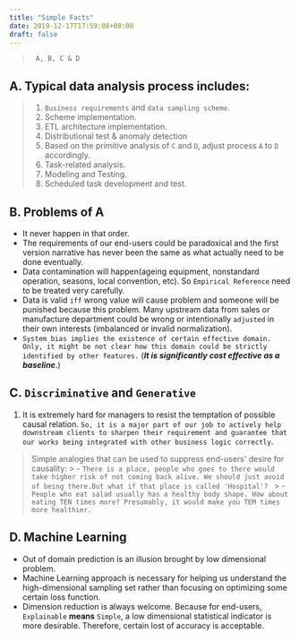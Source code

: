 ```yaml
---
title: "Simple Facts"
date: 2019-12-17T17:59:08+08:00
draft: false 
---
```

> ` A, B, C & D`

## A. Typical data analysis process includes:  
> 1. `Business requirements` and `data sampling scheme`.
> 2. Scheme implementation.    
> 3. ETL architecture implementation.   
> 4. Distributional test & anomaly detection  
> 5. Based on the primitive analysis of `C` and `D`, adjust process `A` to `D` accordingly.    
> 6. Task-related analysis.   
> 7. Modeling and Testing.     
> 8. Scheduled task development and test.

## B. Problems of A  

- It never happen in that order.
- The requirements of our end-users could be paradoxical and the first version narrative has never been the same as what actually need to be done eventually. 
- Data contamination will happen(ageing equipment, nonstandard operation, seasons, local convention, etc). So `Empirical Reference` need to be treated very carefully. 
- Data is valid `iff` wrong value will cause problem and someone will be punished because this problem. Many upstream data from sales or manufacture department could be wrong or intentionally `adjusted` in their own interests (imbalanced or invalid normalization).
-  `System bias implies the existence of certain effective domain. Only, it might be not clear how this domain could be strictly identified by other features.` (***It is significantly cost effective as a baseline***.)

## C. `Discriminative` and `Generative`
1. It is extremely hard for managers to resist the temptation of possible causal relation. `So, it is a major part of our job to actively help downstream clients to sharpen their requirement and guarantee that our works being integrated with other business logic correctly`. 

>Simple analogies that can be used to suppress end-users' desire for causality:
    > - `There is a place, people who goes to there would take higher risk of not coming back alive. We should just avoid of being there.But what if that place is called 'Hospital'? `
    > - `People who eat salad usually has a healthy body shape. How about eating TEN times more? Presumably, it would make you TEM times more healthier. `
    
## D. Machine Learning 
- Out of domain prediction is an illusion brought by low dimensional problem. 
- Machine Learning approach is necessary for helping us understand the high-dimensional sampling set rather than focusing on optimizing some certain loss function. 
- Dimension reduction is always welcome. Because for end-users, `Explainable` **means** `Simple`, a low dimensional statistical indicator is more desirable. Therefore, certain lost of accuracy is acceptable.